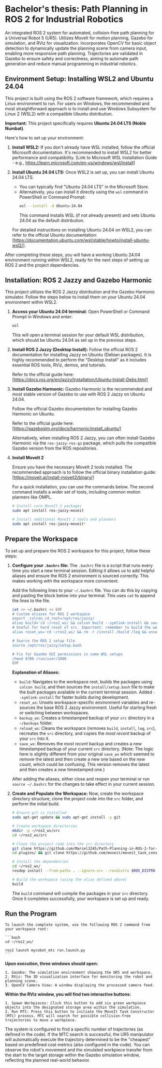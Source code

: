 
# Bachelor's thesis: Path Planning in ROS 2 for Industrial Robotics

An integrated ROS 2 system for automated, collision-free path planning for a Universal Robot 5 (UR5). Utilizes MoveIt for motion planning, Gazebo for simulation, and RViz for visualization. Incorporates OpenCV for basic object detection to dynamically update the planning scene from camera input, enabling more responsive path planning. Trajectories are validated in Gazebo to ensure safety and correctness, aiming to automate path generation and reduce manual programming in industrial robotics.
## Environment Setup: Installing WSL2 and Ubuntu 24.04

This project is built using the ROS 2 software framework, which requires a Linux environment to run. For users on Windows, the recommended and most straightforward approach is to install and use Windows Subsystem for Linux 2 (WSL2) with a compatible Ubuntu distribution. 

**Important:** This project specifically requires **Ubuntu 24.04 LTS (Noble Numbat)**.

Here's how to set up your environment:

1.  **Install WSL2:** If you don't already have WSL installed, follow the official Microsoft documentation. It's recommended to install WSL2 for better performance and compatibility.
    [Link to Microsoft WSL Installation Guide - e.g., https://learn.microsoft.com/en-us/windows/wsl/install]

2.  **Install Ubuntu 24.04 LTS:** Once WSL2 is set up, you can install Ubuntu 24.04 LTS.
    *   You can typically find "Ubuntu 24.04 LTS" in the Microsoft Store. 
    *   Alternatively, you can install it directly using the `wsl` command in PowerShell or Command Prompt:
        ```bash
        wsl --install -d Ubuntu-24.04
        ```
        This command installs WSL (if not already present) and sets Ubuntu 24.04 as the default distribution.

    For detailed instructions on installing Ubuntu 24.04 on WSL2, you can refer to the official Ubuntu documentation:
    [https://documentation.ubuntu.com/wsl/stable/howto/install-ubuntu-wsl2/]. 

After completing these steps, you will have a working Ubuntu 24.04 environment running within WSL2, ready for the next steps of setting up ROS 2 and the project dependencies.
## Installation: ROS 2 Jazzy and Gazebo Harmonic

This project utilizes the ROS 2 Jazzy distribution and the Gazebo Harmonic simulator. Follow the steps below to install them on your Ubuntu 24.04 environment within WSL2.

1.  **Access your Ubuntu 24.04 terminal:**
    Open PowerShell or Command Prompt in Windows and enter:
    ```bash
    wsl
    ```
    This will open a terminal session for your default WSL distribution, which should be Ubuntu 24.04 as set up in the previous steps.

2.  **Install ROS 2 Jazzy (Desktop Install):**
    Follow the official ROS 2 documentation for installing Jazzy on Ubuntu (Debian packages). It is highly recommended to perform the "Desktop Install" as it includes essential ROS tools, RViz, demos, and tutorials.

    Refer to the official guide here:
    [https://docs.ros.org/en/jazzy/Installation/Ubuntu-Install-Debs.html]

3.  **Install Gazebo Harmonic:**
    Gazebo Harmonic is the recommended and most stable version of Gazebo to use with ROS 2 Jazzy on Ubuntu 24.04.

    Follow the official Gazebo documentation for installing Gazebo Harmonic on Ubuntu.

    Refer to the official guide here:
    [https://gazebosim.org/docs/harmonic/install_ubuntu/]

    Alternatively, when installing ROS 2 Jazzy, you can often install Gazebo Harmonic via the `ros-jazzy-ros-gz` package, which pulls the compatible Gazebo version from the ROS repositories.


4. **Install MoveIt 2**

    Ensure you have the necessary MoveIt 2 tools installed. The recommended approach is to follow the official binary installation guide: [https://moveit.ai/install-moveit2/binary/]

    For a quick installation, you can use the commands below. The second command installs a wider set of tools, including common motion planners like OMPL.

    ```bash
    # Install core MoveIt 2 packages
    sudo apt install ros-jazzy-moveit

    # Install additional MoveIt 2 tools and planners
    sudo apt install ros-jazzy-moveit*
    ```
## Prepare the Workspace

To set up and prepare the ROS 2 workspace for this project, follow these steps:

1.  **Configure your `.bashrc` file:**
    The `.bashrc` file is a script that runs every time you start a new terminal session. Editing it allows us to add helpful aliases and ensure the ROS 2 environment is sourced correctly. This makes working with the workspace more convenient.

    Add the following lines to your `~/.bashrc` file. You can do this by copying and pasting the block below into your terminal. This uses `cat` to append the lines to the file.

    ```bash
    cat >> ~/.bashrc << EOF
    # Custom aliases for ROS 2 workspace
    export _colcon_cd_root=/opt/ros/jazzy/
    alias build='cd ~/ros2_ws/ && colcon build --symlink-install && source install/setup.bash'
    # Useful for hard reset of src. Important: remember to build the workspace after! 
    alias reset_ws='cd ~/ros2_ws/ && rm -r /install /build /log && unset AMENT_PREFIX_PATH && unset CMAKE_PREFIX_PATH && source /opt/ros/jazzy/setup.bash'

    # Source the ROS 2 setup file
    source /opt/ros/jazzy/setup.bash

    # Fix for Gazebo GUI permissions in some WSL setups
    chmod 0700 /run/user/1000
    EOF
    ```

    **Explanation of Aliases:**
    *   `build`: Navigates to the workspace root, builds the packages using `colcon build`, and then sources the `install/setup.bash` file to make the built packages available in the current terminal session. Added `--symlink-install` for faster builds during development.
    *   `reset_ws`: Unsets workspace-specific environment variables and re-sources the base ROS 2 Jazzy environment. Useful for starting fresh or switching between workspaces.
    *   `backup_ws`: Creates a timestamped backup of your `src` directory in a `~/backups` folder.
    *   `reload_ws`: Cleans the workspace (removes `build`, `install`, `log`, `src`), recreates the `src` directory, and copies the *most recent* backup of your `src` into it.
    *   `save_ws`: Removes the *most recent* backup and creates a new timestamped backup of your current `src` directory. (Note: The logic here is slightly different from your original `save_ws` which seemed to remove the latest and *then* create a new one based on the *new* count, which could be confusing. This version removes the latest and then creates a *new* timestamped one.)

    After adding the aliases, either close and reopen your terminal or run `source ~/.bashrc` for the changes to take effect in your current session.

2.  **Create and Populate the Workspace:**
    Now, create the workspace directory structure, clone the project code into the `src` folder, and perform the initial build.

    ```bash
    # Ensure git is installed
    sudo apt-get update && sudo apt-get install -y git

    # Create workspace directories
    mkdir -p ~/ros2_ws/src
    cd ~/ros2_ws/src

    # Clone the project code into the src directory
    git clone https://github.com/Marcel3245/Path-Planning-in-ROS-2-for-Industrial-Robotics_Bachelor-s-thesis.git .
    cd plugins/ && git clone https://github.com/moveit/moveit_task_constructor.git 
    
    # Install the dependencies
    cd ~/ros2_ws/
    rosdep install --from-paths . --ignore-src --rosdistro $ROS_DISTRO

    # Build the workspace (using the alias defined above)
    build
    ```

    The `build` command will compile the packages in your `src` directory. Once it completes successfully, your workspace is set up and ready.

## Run the Program

    To launch the complete system, use the following ROS 2 command from your workspace root:

    ```bash
    cd ~/ros2_ws/
    
    ros2 launch mycobot_mtc run.launch.py
    ```

**Upon execution, three windows should open:**

    1. Gazebo: The simulation environment showing the UR5 and workspace.
    2. RViz: The 3D visualization interface for monitoring the robot and planning scene.
    3. OpenCV Camera View: A window displaying the processed camera feed.

**Within the RViz window, you will find two interactive buttons:**

    1. Spawn Workpieces: Click this button to add six green workpiece objects into the designated storage area within the simulation.
    2. Run MTC: Press this button to initiate the MoveIt Task Constructor (MTC) process. MTC will search for possible collision-free trajectories to move a workpiece.
    
The system is configured to find a specific number of trajectories (as defined in the code).
If the MTC search is successful, the UR5 manipulator will automatically execute the trajectory determined to be the "cheapest" based on predefined cost metrics (also configured in the code). You can observe the robot's movement and the simulated workpiece transfer from the start to the target storage within the Gazebo simulation window, reflecting the planned real-world behavior.
